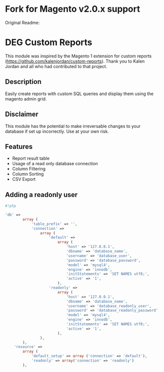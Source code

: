 # Fork for Magento v2.0.x support

Original Readme:

# DEG Custom Reports

This module was inspired by the Magento 1 extension for custom reports (https://github.com/kalenjordan/custom-reports).  Thank you to Kalen Jordan and all who had contributed to that project.

## Description
Easily create reports with custom SQL queries and display them using the magento admin grid.

## Disclaimer
This module has the potential to make irreversable changes to your database if set up incorrectly.  Use at your own risk.

## Features
* Report result table
* Usage of a read only database connection
* Column Filtering
* Column Sorting
* CSV Export

## Adding a readonly user
```php
#!php

'db' => 
        array (
            'table_prefix' => '',
            'connection' => 
                array (
                    'default' => 
                        array (
                            'host' => '127.0.0.1',
                            'dbname' => 'database_name',
                            'username' => 'database_user',
                            'password' => 'database_password',
                            'model' => 'mysql4',
                            'engine' => 'innodb',
                            'initStatements' => 'SET NAMES utf8;',
                            'active' => '1',
                        ),
                    'readonly' =>
                        array (
                            'host' => '127.0.0.1',
                            'dbname' => 'database_name',
                            'username' => 'database_readonly_user',
                            'password' => 'database_readonly_password',
                            'model' => 'mysql4',
                            'engine' => 'innodb',
                            'initStatements' => 'SET NAMES utf8;',
                            'active' => '1',
                        ),
                ),
        ),
    'resource' =>
        array (
            'default_setup' => array ('connection' => 'default'),
            'readonly' => array('connection' => 'readonly')
        ),
```
